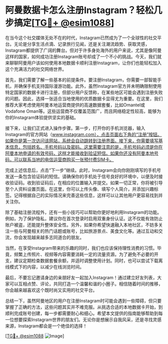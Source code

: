 # 阿曼数据卡怎么注册Instagram？轻松几步搞定[[TG💪+ @esim1088](https://t.me/s/esim1088)]

在当今这个社交媒体无处不在的时代，Instagram已然成为了一个全球性的社交平台。无论是分享生活点滴、记录旅行见闻，还是关注潮流趋势、获取灵感，Instagram都提供了广阔的舞台。但对于许多身处海外的用户来说，尤其是像阿曼这样的国家，如何成功注册Instagram账号却成了一个不小的挑战。今天，我们就来聊聊阿曼用户该如何使用本地数据卡顺利注册Instagram，让你们也能轻松加入这个充满活力的社交网络世界。

首先，我们需要了解一些基本的前提条件。要注册Instagram，你需要一部智能手机，并确保手机支持国际漫游功能。此外，虽然Instagram官方并未明确限制使用特定国家的数据卡进行注册，但部分用户反馈称，在某些地区可能会遇到注册失败的问题。因此，选择一张适合当地使用的优质数据卡显得尤为重要。在这里，我们推荐大家考虑使用阿曼本地运营商提供的高速数据套餐，比如Omantel或Vodafone Oman等。这些运营商不仅覆盖范围广，而且网络稳定性较高，能够为你的Instagram体验提供坚实的基础。

接下来，让我们正式进入操作步骤。第一步，打开你的手机浏览器，输入Instagram的官方网站（www.instagram.com），点击页面右下角的“注册”按钮。如果你是第一次访问该网站，系统会自动跳转到注册界面。接下来，你需要填写基本信息，包括姓名、手机号码以及密码。这里需要注意的是，手机号码必须是你在阿曼本地申请的有效号码，这样才能接收到验证短信。如果你还没有阿曼本地号码，可以联系当地的电信运营商购买一张预付费SIM卡。

完成上述信息后，点击“下一步”继续。此时，Instagram会向你刚刚填写的手机号发送一条包含验证码的短信。请确保你的手机处于信号良好的环境中，以便及时接收验证码。收到验证码后，在相应的位置输入并提交。如果一切正常，你将被引导至个人资料设置页面。在这里，你可以上传头像、填写个人简介，并添加兴趣标签。记得根据自己的实际情况来完善这些信息，这样可以让其他用户更容易找到并关注你。

除了基础注册流程外，还有一些小技巧可以帮助你更好地利用Instagram的功能。例如，为了保护隐私，建议你在首次登录时启用双重身份认证。这不仅能有效防止账户被盗，还能提升整体安全性。另外，如果你希望快速融入本地社区，不妨多关注一些与阿曼相关的热门话题或账号，比如旅游景点、美食文化等。通过互动和交流，你会发现越来越多志同道合的朋友。

当然，在享受Instagram带来的乐趣的同时，我们也应该保持理性消费的习惯。毕竟，频繁上传照片、视频等内容需要消耗一定的流量资源。为了避免不必要的开支，建议定期检查数据套餐余额，并适时调整使用计划。同时，也可以尝试下载离线模式下的内容，以减少在线浏览时间。

最后，不要忘记邀请身边的亲朋好友一起加入Instagram！通过建立好友列表，大家可以互相点赞、评论，共同打造一个温馨和谐的小圈子。相信随着时间的推移，你会越来越喜欢这个既时尚又实用的社交平台。

总结一下，虽然阿曼地区的用户在注册Instagram时可能会遇到一些障碍，但只要掌握了正确的方法，这些问题其实并不难克服。从挑选合适的本地数据卡开始，到顺利完成账号创建，每一步都需要耐心和细心。希望本文提供的指南能够帮助到每一位想要探索Instagram世界的朋友们。无论你是想展示自我风采，还是寻找灵感来源，Instagram都会是一个绝佳的选择！

[[TG💪+ @esim1088](https://t.me/s/esim1088) ![Image](https://i.postimg.cc/4NQfJmqS/Snipaste-2025-05-13-00-14-12.png)]